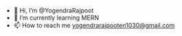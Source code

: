 - 👋 Hi, I’m @YogendraRajpoot
- 🌱 I’m currently learning MERN
- 📫 How to reach me yogendrarajpooten1030@gmail.com
<!-- - //💞️ I’m looking to collaborate on ... -->
<!-- - 👀 I’m interested in (I don't think ,I should say it publicly 😅 ) -->

<!---
YogendraRajpoot/YogendraRajpoot is a ✨ special ✨ repository because its `README.md` (this file) appears on your GitHub profile.
You can click the Preview link to take a look at your changes.
--->
